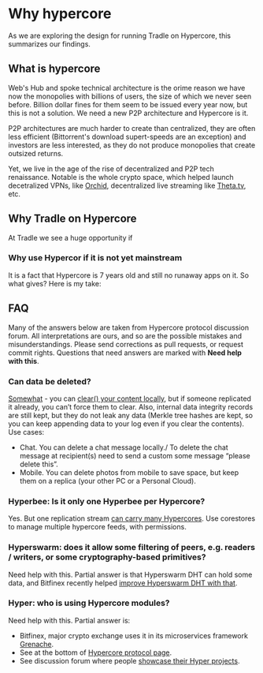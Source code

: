 # Why hypercore

As we are exploring the design for running Tradle on Hypercore, this summarizes our findings.

## What is hypercore

Web's Hub and spoke technical architecture is the orime reason we have now the monopolies with billions of users, the size of which we never seen before.
Billion dollar fines for them seem to be issued every year now, but this is not a solution.
We need a new P2P architecture and Hypercore is it.

P2P architectures are much harder to create than centralized, they are often less efficient (Bittorrent's download supert-speeds are an exception) and investors are less interested, as they do not produce monopolies that create outsized returns.

Yet, we live in the age of the rise of decentralized and P2P tech renaissance. Notable is the whole crypto space, which helped launch decetralized VPNs, like [Orchid](https://www.orchid.com/), decentralized live streaming like [Theta.tv](https://theta.tv), etc.

## Why Tradle on Hypercore

At Tradle we see a huge opportunity if

### Why use Hypercor if it is not yet mainstream

It is a fact that Hypercore is 7 years old and still no runaway apps on it. So what gives?
Here is my take:

## FAQ

Many of the answers below are taken from Hypercore protocol discussion forum. All interpretations are ours, and so are the possible mistakes and misunderstandings. Please send corrections as pull requests, or request commit rights. Questions that need answers are marked with **Need help with this**.

### Can data be deleted? 

[Somewhat](https://discordapp.com/channels/709519409932140575/709519410557222964/755404488415772746) - you can [clear() your content locally](https://github.com/hypercore-protocol/hypercore#feedclearstart-end-callback), but if someone replicated it already, you can’t force them to clear. Also, internal data integrity records are still kept, but they do not leak any data (Merkle tree hashes are kept, so you can keep appending data to your log even if you clear the contents). Use cases:

- Chat. You can delete a chat message locally./ To delete the chat message at recipient(s) need to send a custom some message “please delete this”.
- Mobile. You can delete photos from mobile to save space, but keep them on a replica (your other PC or a Personal Cloud).

### Hyperbee: Is it only one Hyperbee per Hypercore? 

Yes. But one replication stream [can carry many Hypercores](https://discordapp.com/channels/709519409932140575/709519410557222964/755415844808556594). Use corestores to manage multiple hypercore feeds, with permissions.

### Hyperswarm: does it allow some filtering of peers, e.g. readers / writers, or some cryptography-based primitives?

Need help with this.
Partial answer is that Hyperswarm DHT can hold some data, and Bitfinex recently helped [improve Hyperswarm DHT with that](https://discordapp.com/channels/709519409932140575/709519410557222964/755479495380697118).

### Hyper: who is using Hypercore modules?

Need help with this. Partial answer is:
- Bitfinex, major crypto exchange uses it in its microservices framework [Grenache](https://github.com/bitfinexcom/grenache). 
- See at the bottom of [Hypercore protocol page](https://hypercore-protocol.org/). 
- See discussion forum where people [showcase their Hyper projects](https://discordapp.com/channels/709519409932140575/712037351244955809/712037741126221924). 

